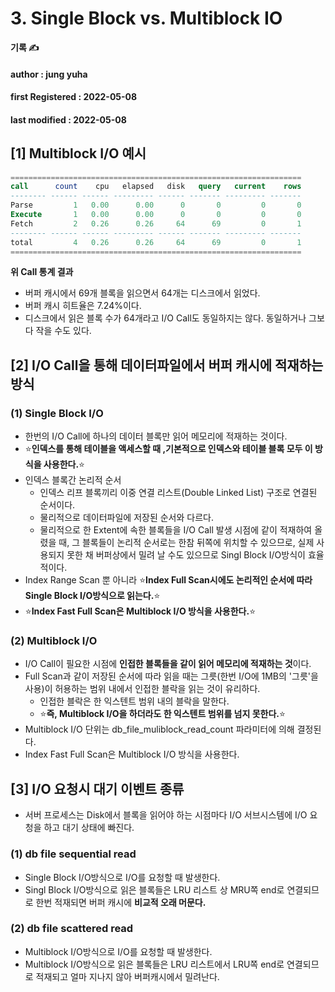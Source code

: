 # 3. Single Block vs. Multiblock IO

**기록 ✍️**

#### author : jung yuha

#### **first Registered : 2022-05-08**

#### last modified : **2022-05-08**

## \[1] Multiblock I/O 예시 <a href="#1-multiblock-io" id="1-multiblock-io"></a>

```sql
=================================================================
call      count    cpu   elapsed   disk   query   current    rows
-------- ------ ------ --------- ------ ------- --------- -------     
Parse         1   0.00      0.00      0       0         0       0
Execute       1   0.00      0.00      0       0         0       0
Fetch         2   0.26      0.26     64      69         0       1
-------- ------ ------ --------- ------ ------- --------- -------
total         4   0.26      0.26     64      69         0       1
=================================================================
```

**위 Call 통계 결과**

* 버퍼 캐시에서 69개 블록을 읽으면서 64개는 디스크에서 읽었다.
* 버퍼 캐시 히트율은 7.24%이다.
* 디스크에서 읽은 블록 수가 64개라고 I/O Call도 동일하지는 않다. 동일하거나 그보다 작을 수도 있다.

## \[2] I/O Call을 통해 데이터파일에서 버퍼 캐시에 적재하는 방식 <a href="#2-io-call" id="2-io-call"></a>

### (1) Single Block I/O <a href="#1-single-block-io" id="1-single-block-io"></a>

* 한번의 I/O Call에 하나의 데이터 블록만 읽어 메모리에 적재하는 것이다.
* ⭐️**인덱스를 통해 테이블을 액세스할 때 ,기본적으로 인덱스와 테이블 블록 모두 이 방식을 사용한다.**⭐️
* 인덱스 블록간 논리적 순서
  * 인덱스 리프 블록끼리 이중 연결 리스트(Double Linked List) 구조로 연결된 순서이다.
  * 물리적으로 데이터파일에 저장된 순서와 다르다.
  * 물리적으로 한 Extent에 속한 블록들을 I/O Call 발생 시점에 같이 적재하여 올렸을 때, 그 블록들이 논리적 순서로는 한참 뒤쪽에 위치할 수 있으므로, 실제 사용되지 못한 채 버퍼상에서 밀려 날 수도 있으므로 Singl Block I/O방식이 효율적이다.
* Index Range Scan 뿐 아니라 ⭐️**Index Full Scan시에도 논리적인 순서에 따라 Single Block I/O방식으로 읽는다.**⭐️
* ⭐️**Index Fast Full Scan은 Multiblock I/O 방식을 사용한다.**⭐️

### (2) Multiblock I/O <a href="#2-multiblock-io" id="2-multiblock-io"></a>

* I/O Call이 필요한 시점에 **인접한 블록들을 같이 읽어 메모리에 적재하는 것**이다.
* Full Scan과 같이 저장된 순서에 따라 읽을 때는 그릇(한번 I/O에 1MB의 '그릇'을 사용)이 허용하는 범위 내에서 인접한 블락을 읽는 것이 유리하다.
  * 인접한 블락은 한 익스텐트 범위 내의 블락을 말한다.
  * ⭐️**즉, Multiblock I/O을 하더라도 한 익스텐트 범위를 넘지 못한다.**⭐️
* Multiblock I/O 단위는 db\_file\_muliblock\_read\_count 파라미터에 의해 결정된다.
* Index Fast Full Scan은 Multiblock I/O 방식을 사용한다.

## \[3] I/O 요청시 대기 이벤트 종류 <a href="#3-io" id="3-io"></a>

* 서버 프로세스는 Disk에서 블록을 읽어야 하는 시점마다 I/O 서브시스템에 I/O 요청을 하고 대기 상태에 빠진다.

### (1) db file sequential read <a href="#1-db-file-sequential-read" id="1-db-file-sequential-read"></a>

* Single Block I/O방식으로 I/O를 요청할 때 발생한다.
* Singl Block I/O방식으로 읽은 블록들은 LRU 리스트 상 MRU쪽 end로 연결되므로 한번 적재되면 버퍼 캐시에 **비교적 오래 머문다.**

### (2) db file scattered read <a href="#2-db-file-scattered-read" id="2-db-file-scattered-read"></a>

* Multiblock I/O방식으로 I/O를 요청할 때 발생한다.
* Multiblock I/O방식으로 읽은 블록들은 LRU 리스트에서 LRU쪽 end로 연결되므로 적재되고 얼마 지나지 않아 버퍼캐시에서 밀려난다.
